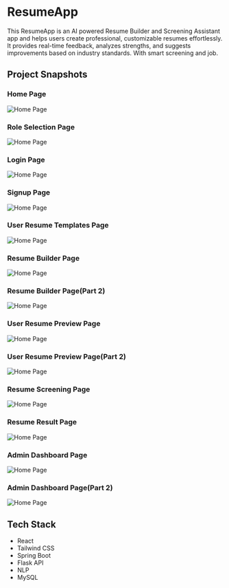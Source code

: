 # ResumeApp
This ResumeApp is an AI powered Resume Builder and Screening Assistant app and helps users create professional, customizable resumes effortlessly. It provides real-time feedback, analyzes strengths, and suggests improvements based on industry standards. With smart screening and job.

## Project Snapshots

###  Home Page
![Home Page](./public/Snapshots/HomePage.PNG)

###  Role Selection Page
![Home Page](./public/Snapshots/RoleSelectionPage.PNG)

###  Login Page
![Home Page](./public/Snapshots/Login.png)


###  Signup Page
![Home Page](./public/Snapshots/Signup.png)


###  User Resume Templates Page
![Home Page](./public/Snapshots/UserResumeList.png)

###  Resume Builder Page
![Home Page](./public/Snapshots/ResumeBuilder.png)

###  Resume Builder Page(Part 2)
![Home Page](./public/Snapshots/ResumeB2.png)

###  User Resume Preview Page
![Home Page](./public/Snapshots/UserResumePreview.png)

###  User Resume Preview Page(Part 2)
![Home Page](./public/Snapshots/UserRP2.png)

###  Resume Screening Page
![Home Page](./public/Snapshots/ResumeScreening.PNG)

###  Resume Result Page
![Home Page](./public/Snapshots/ResumeResult.PNG)

###  Admin Dashboard Page
![Home Page](./public/Snapshots/AdminDash.PNG)


###  Admin Dashboard Page(Part 2)
![Home Page](./public/Snapshots/AdminDash2.PNG)







##  Tech Stack
- React
- Tailwind CSS
- Spring Boot
- Flask API
- NLP
- MySQL





 
